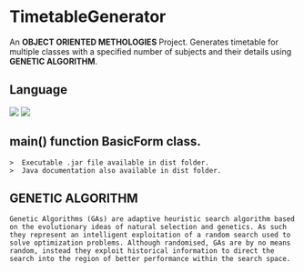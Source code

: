 # TimetableGenerator


An **OBJECT ORIENTED METHOLOGIES** Project.
Generates timetable for multiple classes with a specified number of subjects and their details using **GENETIC ALGORITHM**.

## Language
<img src="https://img.shields.io/badge/language-java-orange.svg"/>
<img src="https://img.shields.io/badge/language-xml-brightgreen.svg"/>

## main() function BasicForm class.
```
>  Executable .jar file available in dist folder.
>  Java documentation also available in dist folder.
```

## **GENETIC ALGORITHM**
```
Genetic Algorithms (GAs) are adaptive heuristic search algorithm based on the evolutionary ideas of natural selection and genetics. As such they represent an intelligent exploitation of a random search used to solve optimization problems. Although randomised, GAs are by no means random, instead they exploit historical information to direct the search into the region of better performance within the search space. 
```



